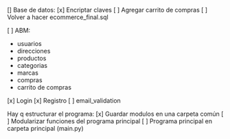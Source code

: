 [] Base de datos:
[x] Encriptar claves
[ ] Agregar carrito de compras
[ ] Volver a hacer ecommerce_final.sql

[ ] ABM:
* usuarios
* direcciones
* productos
* categorias
* marcas
* compras
* carrito de compras

[x] Login
[x] Registro
[ ] email_validation

Hay q estructurar el programa:
[x] Guardar modulos en una carpeta común
[ ] Modularizar funciones del programa principal
[ ] Programa principal en carpeta principal (main.py)
